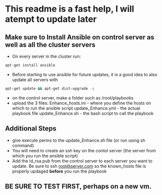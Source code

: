 # This readme is a fast help, I will atempt to update later
## Make sure to Install Ansible on control server as well as all the cluster servers
- On every server in the cluster run:
```bash
apt-get install ansible 
```
- Before starting to use ansible for future updates, it is a good idea to also update all servers with
```bash
apt-get update && apt-get dist-upgrade -y
```
- on the control server, make a folder such as /root/playbooks
- upload the 3 files: 
  Enhance_hosts.ini - where you define the hosts on which to run the ansible script
  update_Enhance.yml - the actual playbook file
  update_Enhance.sh - the bash script to call the playbook
## Additional Steps
- give execute perms to the update_Enhance.sh file (or run using sh command)
- You will need to create an ssh key on the contol server (the server from which you run the ansible script)
- Add the id_rsa.pub from the control server to each server you want to update. Be sure to ssh root@server.com so the known_hosts file is properly updaged **before** you run the playbook
## BE SURE TO TEST FIRST, perhaps on a new vm.
